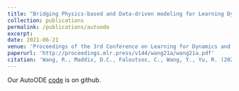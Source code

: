 ```yaml
---
title: "Bridging Physics-based and Data-driven modeling for Learning Dynamical Systems"
collection: publications
permalink: /publications/autoode
excerpt:
date: 2021-06-21
venue: 'Proceedings of the 3rd Conference on Learning for Dynamics and Control (L4DC)'
paperurl: 'http://proceedings.mlr.press/v144/wang21a/wang21a.pdf'
citation: 'Wang, R., Maddix, D.C., Faloutsos, C., Wang, Y., Yu, R. (2021). &quot;Bridging Physics-based and Data-driven modeling for Learning Dynamical Systems.&quot; <i>Proceedings of the 3rd Conference on Learning for Dynamics and Control (L4DC), PMLR.</i> 144:385-398.'
---
```


Our AutoODE [code](https://github.com/Rose-STL-Lab/AutoODE-DSL) is on github.
